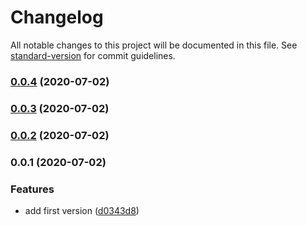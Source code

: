 # Changelog

All notable changes to this project will be documented in this file. See [standard-version](https://github.com/conventional-changelog/standard-version) for commit guidelines.

### [0.0.4](https://github.com/loopingz/jsonpath-transformer/compare/v0.0.3...v0.0.4) (2020-07-02)

### [0.0.3](https://github.com/loopingz/jsonpath-transformer/compare/v0.0.2...v0.0.3) (2020-07-02)

### [0.0.2](https://github.com/loopingz/jsonpath-transformer/compare/v0.0.1...v0.0.2) (2020-07-02)

### 0.0.1 (2020-07-02)


### Features

* add first version ([d0343d8](https://github.com/loopingz/jsonpath-transformer/commit/d0343d8e98dd3275850545b10baa22bf2c96ff9c))
